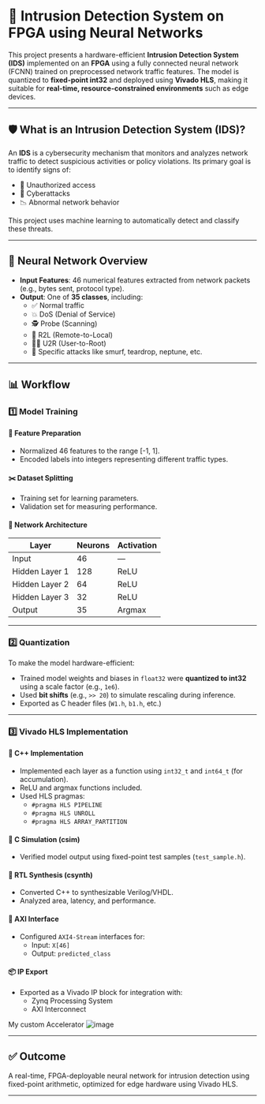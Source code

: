# 🔐 Intrusion Detection System on FPGA using Neural Networks

This project presents a hardware-efficient **Intrusion Detection System (IDS)** implemented on an **FPGA** using a fully connected neural network (FCNN) trained on preprocessed network traffic features. The model is quantized to **fixed-point int32** and deployed using **Vivado HLS**, making it suitable for **real-time, resource-constrained environments** such as edge devices.

---

## 🛡️ What is an Intrusion Detection System (IDS)?

An **IDS** is a cybersecurity mechanism that monitors and analyzes network traffic to detect suspicious activities or policy violations. Its primary goal is to identify signs of:

- 🚫 Unauthorized access  
- 🐛 Cyberattacks  
- 📉 Abnormal network behavior  

This project uses machine learning to automatically detect and classify these threats.

---

## 🧠 Neural Network Overview

- **Input Features**: 46 numerical features extracted from network packets (e.g., bytes sent, protocol type).
- **Output**: One of **35 classes**, including:
  - ✅ Normal traffic
  - 💥 DoS (Denial of Service)
  - 🕵️ Probe (Scanning)
  - 📩 R2L (Remote-to-Local)
  - 🧑‍💻 U2R (User-to-Root)
  - 🔻 Specific attacks like smurf, teardrop, neptune, etc.

---

## 📊 Workflow

### 1️⃣ Model Training

#### 📌 Feature Preparation
- Normalized 46 features to the range [-1, 1].
- Encoded labels into integers representing different traffic types.

#### ✂️ Dataset Splitting
- Training set for learning parameters.
- Validation set for measuring performance.

#### 🧱 Network Architecture

| Layer           | Neurons | Activation |
|-----------------|---------|------------|
| Input           | 46      | —          |
| Hidden Layer 1  | 128     | ReLU       |
| Hidden Layer 2  | 64      | ReLU       |
| Hidden Layer 3  | 32      | ReLU       |
| Output          | 35      | Argmax     |

---

### 2️⃣ Quantization

To make the model hardware-efficient:

- Trained model weights and biases in `float32` were **quantized to int32** using a scale factor (e.g., `1e6`).
- Used **bit shifts** (e.g., `>> 20`) to simulate rescaling during inference.
- Exported as C header files (`W1.h`, `b1.h`, etc.)

---

### 3️⃣ Vivado HLS Implementation

#### 🧾 C++ Implementation
- Implemented each layer as a function using `int32_t` and `int64_t` (for accumulation).
- ReLU and argmax functions included.
- Used HLS pragmas:
  - `#pragma HLS PIPELINE`
  - `#pragma HLS UNROLL`
  - `#pragma HLS ARRAY_PARTITION`

#### 🧪 C Simulation (csim)
- Verified model output using fixed-point test samples (`test_sample.h`).

#### 🔄 RTL Synthesis (csynth)
- Converted C++ to synthesizable Verilog/VHDL.
- Analyzed area, latency, and performance.

#### 🔌 AXI Interface
- Configured `AXI4-Stream` interfaces for:
  - Input: `X[46]`
  - Output: `predicted_class`

#### 📦 IP Export
- Exported as a Vivado IP block for integration with:
  - Zynq Processing System
  - AXI Interconnect

 My custom Accelerator
![image](https://github.com/user-attachments/assets/5c66f98f-7cf1-43ad-8df0-c05982b24db5)

---

## ✅ Outcome

A real-time, FPGA-deployable neural network for intrusion detection using fixed-point arithmetic, optimized for edge hardware using Vivado HLS.

---

